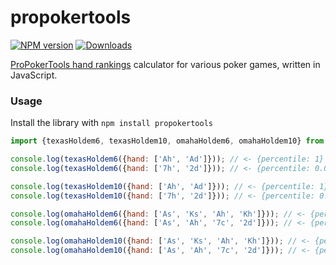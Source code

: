 # propokertools
[![NPM version][npm-image]][npm-url] [![Downloads][downloads-image]][npm-url]

[ProPokerTools hand rankings](https://pokercoder.blogspot.com/2012/03/6-handed-hand-orderings.html) calculator for various poker games, written in JavaScript.

### Usage
Install the library with `npm install propokertools`

```javascript
import {texasHoldem6, texasHoldem10, omahaHoldem6, omahaHoldem10} from 'propokertools';

console.log(texasHoldem6({hand: ['Ah', 'Ad']})); // <- {percentile: 1}
console.log(texasHoldem6({hand: ['7h', '2d']})); // <- {percentile: 0.01809954751131222}

console.log(texasHoldem10({hand: ['Ah', 'Ad']})); // <- {percentile: 1}
console.log(texasHoldem10({hand: ['7h', '2d']})); // <- {percentile: 0.00904977375565611}

console.log(omahaHoldem6({hand: ['As', 'Ks', 'Ah', 'Kh']})); // <- {percentile: 0.9999113491550466}
console.log(omahaHoldem6({hand: ['As', 'Ah', '7c', '2d']})); // <- {percentile: 0.9578908486471511}

console.log(omahaHoldem10({hand: ['As', 'Ks', 'Ah', 'Kh']})); // <- {percentile: 0.99986702373257}
console.log(omahaHoldem10({hand: ['As', 'Ah', '7c', '2d']})); // <- {percentile: 0.9675316280358297}
```

[downloads-image]: https://img.shields.io/npm/dm/propokertools.svg

[npm-url]: https://npmjs.org/package/propokertools
[npm-image]: https://img.shields.io/npm/v/propokertools.svg
